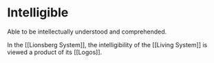# Intelligible
Able to be intellectually understood and comprehended. 

In the [[Lionsberg System]], the intelligibility of the [[Living System]] is viewed a product of its [[Logos]]. 